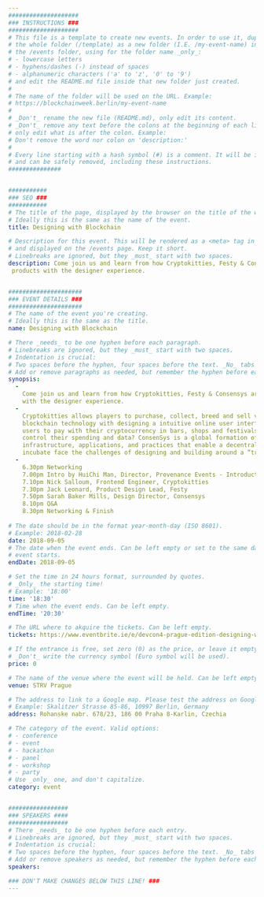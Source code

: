 ```yaml
---
####################
### INSTRUCTIONS ###
####################
# This file is a template to create new events. In order to use it, duplicate
# the whole folder (/template) as a new folder (I.E. /my-event-name) inside of
# the /events folder, using for the folder name _only_:
# - lowercase letters
# - hyphens/dashes (-) instead of spaces
# - alphanumeric characters ('a' to 'z', '0' to '9')
# and edit the README.md file inside that new folder just created.
#
# The name of the folder will be used on the URL. Example:
# https://blockchainweek.berlin/my-event-name
#
# _Don't_ rename the new file (README.md), only edit its content.
# _Don't_ remove any text before the colons at the beginning of each line,
# only edit what is after the colon. Example:
# Don't remove the word nor colon on 'description:'
#
# Every line starting with a hash symbol (#) is a comment. It will be ignored
# and can be safely removed, including these instructions.
###############


###########
### SEO ###
###########
# The title of the page, displayed by the browser on the title of the window.
# Ideally this is the same as the name of the event.
title: Designing with Blockchain

# Description for this event. This will be rendered as a <meta> tag in the HTML,
# and displayed on the /events page. Keep it short.
# Linebreaks are ignored, but they _must_ start with two spaces.
description: Come join us and learn from how Cryptokitties, Festy & Consensys are building a blockchain ecosystem of 
 products with the designer experience.


#####################
### EVENT DETAILS ###
#####################
# The name of the event you're creating.
# Ideally this is the same as the title.
name: Designing with Blockchain

# There _needs_ to be one hyphen before each paragraph.
# Linebreaks are ignored, but they _must_ start with two spaces.
# Indentation is crucial:
# Two spaces before the hyphen, four spaces before the text. _No_ tabs allowed.
# Add or remove paragraphs as needed, but remember the hyphen before each entry.
synopsis:
  -
    Come join us and learn from how Cryptokitties, Festy & Consensys are building a blockchain ecosystem of products 
    with the designer experience.
  -  
    Cryptokitties allows players to purchase, collect, breed and sell various types of virtual cats. How did they mask 
    blockchain technology with designing a intuitive online user interface? Festy allows merchants to accept crypto and 
    users to pay with their cryptocurrency in bars, shops and festivals. How are they designing for what and how users 
    control their spending and data? ConsenSys is a global formation of technologists and entrepreneurs building the 
    infrastructure, applications, and practices that enable a decentralized world. How are they helping startups they 
    incubate face the challenges of designing and building around a “trustless” technology?
  -  
    6.30pm Networking
    7.00pm Intro by HuiChi Man, Director, Provenance Events - Introduction to speakers & sponsors
    7.10pm Nick Salloum, Frontend Engineer, Cryptokitties
    7.30pm Jack Leonard, Product Design Lead, Festy
    7.50pm Sarah Baker Mills, Design Director, Consensys
    8.10pm Q&A
    8.30pm Networking & Finish
    
# The date should be in the format year-month-day (ISO 8601).
# Example: 2018-02-28
date: 2018-09-05
# The date when the event ends. Can be left empty or set to the same day the
# event starts.
endDate: 2018-09-05

# Set the time in 24 hours format, surrounded by quotes.
# _Only_ the starting time!
# Example: '18:00'
time: '18:30'
# Time when the event ends. Can be left empty.
endTime: '20:30'

# The URL where to akquire the tickets. Can be left empty.
tickets: https://www.eventbrite.ie/e/devcon4-prague-edition-designing-with-blockchain-tickets-49259050145

# If the entrance is free, set zero (0) as the price, or leave it empty.
# _Don't_ write the currency symbol (Euro symbol will be used).
price: 0

# The name of the venue where the event will be held. Can be left empty.
venue: STRV Prague

# The address to link to a Google map. Please test the address on Google Maps.
# Example: Skalitzer Strasse 85-86, 10997 Berlin, Germany
address: Rohanske nabr. 678/23, 186 00 Praha 8-Karlin, Czechia

# The category of the event. Valid options:
# - conference
# - event
# - hackathon
# - panel
# - workshop
# - party
# Use _only_ one, and don't capitalize.
category: event


#################
### SPEAKERS ####
#################
# There _needs_ to be one hyphen before each entry.
# Linebreaks are ignored, but they _must_ start with two spaces.
# Indentation is crucial:
# Two spaces before the hyphen, four spaces before the text. _No_ tabs allowed.
# Add or remove speakers as needed, but remember the hyphen before each entry.
speakers:

### DON'T MAKE CHANGES BELOW THIS LINE! ###
---
```

<!-- ### DON'T MAKE CHANGES BELOW THIS LINE! ### -->

<Event-Content/>
